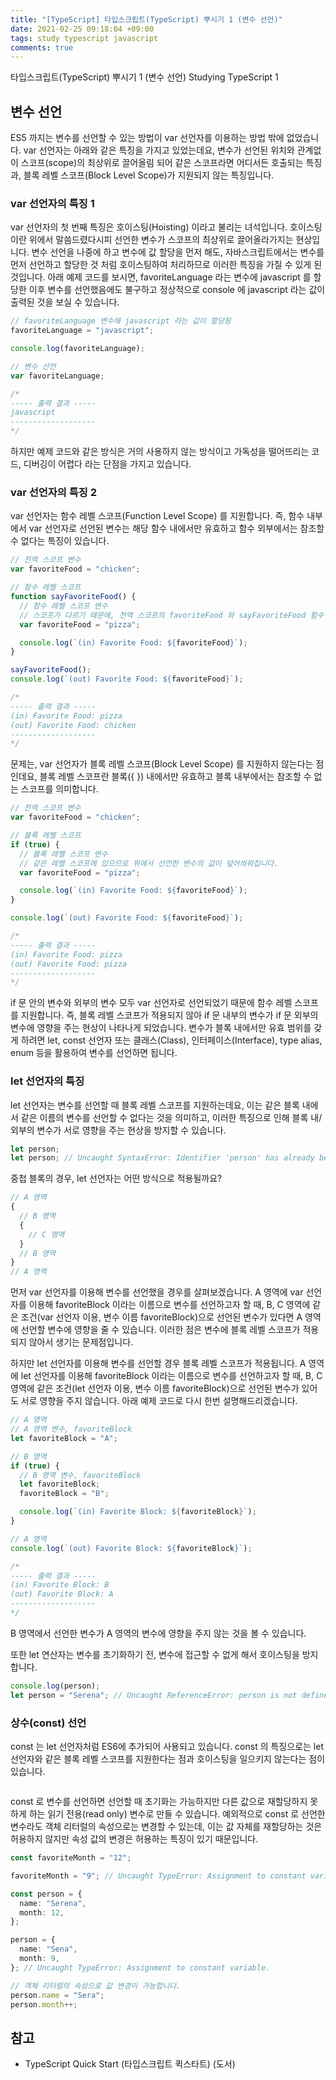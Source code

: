```yaml
---
title: "[TypeScript] 타입스크립트(TypeScript) 뿌시기 1 (변수 선언)"
date: 2021-02-25 09:18:04 +09:00
tags: study typescript javascript
comments: true
---
```


타입스크립트(TypeScript) 뿌시기 1 (변수 선언)
Studying TypeScript 1

## 변수 선언

ES5 까지는 변수를 선언할 수 있는 방법이 var 선언자를 이용하는 방법 밖에 없었습니다.
var 선언자는 아래와 같은 특징을 가지고 있었는데요,
변수가 선언된 위치와 관계없이 스코프(scope)의 최상위로 끌어올림 되어 같은 스코프라면 어디서든 호출되는 특징과, 블록 레벨 스코프(Block Level Scope)가 지원되지 않는 특징입니다.

### var 선언자의 특징 1

var 선언자의 첫 번째 특징은 호이스팅(Hoisting) 이라고 불리는 녀석입니다.
호이스팅이란 위에서 말씀드렸다시피 선언한 변수가 스코프의 최상위로 끌어올라가지는 현상입니다.
변수 선언을 나중에 하고 변수에 값 할당을 먼저 해도, 자바스크립트에서는 변수를 먼저 선언하고 할당한 것 처럼 호이스팅하여 처리하므로 이러한 특징을 가질 수 있게 된 것입니다.
아래 예제 코드를 보시면, favoriteLanguage 라는 변수에 javascript 를 할당한 이후 변수를 선언했음에도 불구하고 정상적으로 console 에 javascript 라는 값이 출력된 것을 보실 수 있습니다.

```typescript
// favoriteLanguage 변수에 javascript 라는 값이 할당됨
favoriteLanguage = "javascript";

console.log(favoriteLanguage);

// 변수 선언
var favoriteLanguage;

/*
----- 출력 결과 -----
javascript
-------------------
*/
```

하지만 예제 코드와 같은 방식은 거의 사용하지 않는 방식이고 가독성을 떨어뜨리는 코드, 디버깅이 어렵다 라는 단점을 가지고 있습니다.

### var 선언자의 특징 2

var 선언자는 함수 레벨 스코프(Function Level Scope) 를 지원합니다.
즉, 함수 내부에서 var 선언자로 선언된 변수는 해당 함수 내에서만 유효하고 함수 외부에서는 참조할 수 없다는 특징이 있습니다.

```typescript
// 전역 스코프 변수
var favoriteFood = "chicken";

// 함수 레벨 스코프
function sayFavoriteFood() {
  // 함수 레벨 스코프 변수
  // 스코프가 다르기 때문에, 전역 스코프의 favoriteFood 와 sayFavoriteFood 함수 안의 favoriteFood 는 다른 변수입니다.
  var favoriteFood = "pizza";

  console.log(`(in) Favorite Food: ${favoriteFood}`);
}

sayFavoriteFood();
console.log(`(out) Favorite Food: ${favoriteFood}`);

/*
----- 출력 결과 -----
(in) Favorite Food: pizza
(out) Favorite Food: chicken
-------------------
*/
```

문제는, var 선언자가 블록 레벨 스코프(Block Level Scope) 를 지원하지 않는다는 점인데요,
블록 레벨 스코프란 블록({ }) 내에서만 유효하고 블록 내부에서는 참조할 수 없는 스코프를 의미합니다.

```typescript
// 전역 스코프 변수
var favoriteFood = "chicken";

// 블록 레벨 스코프
if (true) {
  // 블록 레벨 스코프 변수
  // 같은 레벨 스코프에 있으므로 위에서 선언한 변수의 값이 덮어씌워집니다.
  var favoriteFood = "pizza";

  console.log(`(in) Favorite Food: ${favoriteFood}`);
}

console.log(`(out) Favorite Food: ${favoriteFood}`);

/*
----- 출력 결과 -----
(in) Favorite Food: pizza
(out) Favorite Food: pizza
-------------------
*/
```

if 문 안의 변수와 외부의 변수 모두 var 선언자로 선언되었기 때문에 함수 레벨 스코프를 지원합니다.
즉, 블록 레벨 스코프가 적용되지 않아 if 문 내부의 변수가 if 문 외부의 변수에 영향을 주는 현상이 나타나게 되었습니다.
변수가 블록 내에서만 유효 범위를 갖게 하려면 let, const 선언자 또는 클래스(Class), 인터페이스(Interface), type alias, enum 등을 활용하여 변수를 선언하면 됩니다.

### let 선언자의 특징

let 선언자는 변수를 선언할 때 블록 레벨 스코프를 지원하는데요,
이는 같은 블록 내에서 같은 이름의 변수를 선언할 수 없다는 것을 의미하고, 이러한 특징으로 인해 블록 내/외부의 변수가 서로 영향을 주는 현상을 방지할 수 있습니다.

```typescript
let person;
let person; // Uncaught SyntaxError: Identifier 'person' has already been declared
```

중첩 블록의 경우, let 선언자는 어떤 방식으로 적용될까요?

```javascript
// A 영역
{
  // B 영역
  {
    // C 영역
  }
  // B 영역
}
// A 영역
```

먼저 var 선언자를 이용해 변수를 선언했을 경우를 살펴보겠습니다.
A 영역에 var 선언자를 이용해 favoriteBlock 이라는 이름으로 변수를 선언하고자 할 때,
B, C 영역에 같은 조건(var 선언자 이용, 변수 이름 favoriteBlock)으로 선언된 변수가 있다면 A 영역에 선언할 변수에 영향을 줄 수 있습니다.
이러한 점은 변수에 블록 레벨 스코프가 적용되지 않아서 생기는 문제점입니다.

하지만 let 선언자를 이용해 변수를 선언할 경우 블록 레벨 스코프가 적용됩니다.
A 영역에 let 선언자를 이용해 favoriteBlock 이라는 이름으로 변수를 선언하고자 할 때,
B, C 영역에 같은 조건(let 선언자 이용, 변수 이름 favoriteBlock)으로 선언된 변수가 있어도 서로 영향을 주지 않습니다.
아래 예제 코드로 다시 한번 설명해드리겠습니다.

```typescript
// A 영역
// A 영역 변수, favoriteBlock
let favoriteBlock = "A";

// B 영역
if (true) {
  // B 영역 변수, favoriteBlock
  let favoriteBlock;
  favoriteBlock = "B";

  console.log(`(in) Favorite Block: ${favoriteBlock}`);
}

// A 영역
console.log(`(out) Favorite Block: ${favoriteBlock}`);

/*
----- 출력 결과 -----
(in) Favorite Block: B
(out) Favorite Block: A
-------------------
*/
```

B 영역에서 선언한 변수가 A 영역의 변수에 영향을 주지 않는 것을 볼 수 있습니다.

또한 let 연산자는 변수를 초기화하기 전, 변수에 접근할 수 없게 해서 호이스팅을 방지합니다.

```typescript
console.log(person);
let person = "Serena"; // Uncaught ReferenceError: person is not defined
```

### 상수(const) 선언

const 는 let 선언자처럼 ES6에 추가되어 사용되고 있습니다.
const 의 특징으로는 let 선언자와 같은 블록 레벨 스코프를 지원한다는 점과 호이스팅을 일으키지 않는다는 점이 있습니다.

```typescript

```

const 로 변수를 선언하면 선언할 때 초기화는 가능하지만 다른 값으로 재할당하지 못하게 하는 읽기 전용(read only) 변수로 만들 수 있습니다.
예외적으로 const 로 선언한 변수라도 객체 리터럴의 속성으로는 변경할 수 있는데, 이는 값 자체를 재할당하는 것은 허용하지 않지만 속성 값의 변경은 허용하는 특징이 있기 때문입니다.

```typescript
const favoriteMonth = "12";

favoriteMonth = "9"; // Uncaught TypeError: Assignment to constant variable.

const person = {
  name: "Serena",
  month: 12,
};

person = {
  name: "Sena",
  month: 9,
}; // Uncaught TypeError: Assignment to constant variable.

// 객체 리터럴의 속성으로 값 변경이 가능합니다.
person.name = "Sera";
person.month++;
```

## 참고

- TypeScript Quick Start (타입스크립트 퀵스타트) (도서)
